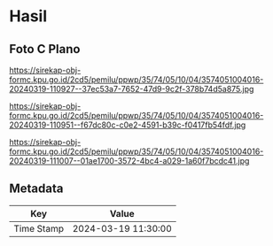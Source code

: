 # Hasil

## Foto C Plano

https://sirekap-obj-formc.kpu.go.id/2cd5/pemilu/ppwp/35/74/05/10/04/3574051004016-20240319-110927--37ec53a7-7652-47d9-9c2f-378b74d5a875.jpg

https://sirekap-obj-formc.kpu.go.id/2cd5/pemilu/ppwp/35/74/05/10/04/3574051004016-20240319-110951--f67dc80c-c0e2-4591-b39c-f0417fb54fdf.jpg

https://sirekap-obj-formc.kpu.go.id/2cd5/pemilu/ppwp/35/74/05/10/04/3574051004016-20240319-111007--01ae1700-3572-4bc4-a029-1a60f7bcdc41.jpg


## Metadata

| Key        | Value               |
| ---------- | ------------------- |
| Time Stamp | 2024-03-19 11:30:00 |



